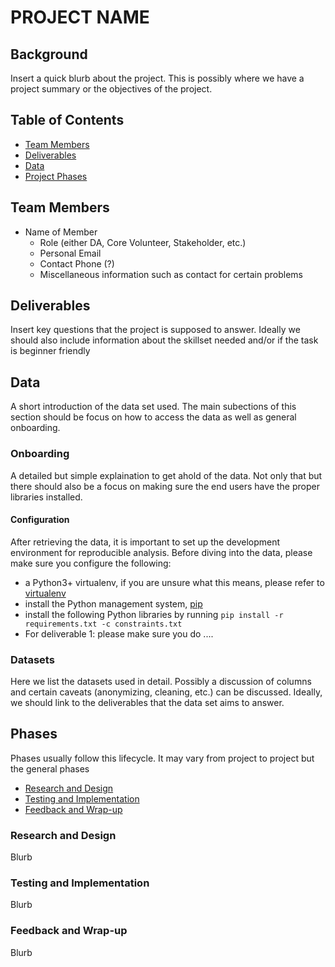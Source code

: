 # PROJECT NAME

## Background
Insert a quick blurb about the project. This is possibly where we have a project summary or the objectives
of the project.

## Table of Contents
- [Team Members](##team-members)
- [Deliverables](##deliverables)
- [Data](##data)
- [Project Phases](##phases)

## Team Members
- Name of Member
  - Role (either DA, Core Volunteer, Stakeholder, etc.)
  - Personal Email
  - Contact Phone (?)
  - Miscellaneous information such as contact for certain problems

## Deliverables
Insert key questions that the project is supposed to answer. Ideally we should also include information about the skillset needed and/or if the task is beginner friendly

## Data
A short introduction of the data set used. The main subections of this section should be focus on how to access the data as well as general onboarding.

### Onboarding
A detailed but simple explaination to get ahold of the data. Not only that but there should also be a focus on making sure the end users have the proper libraries installed.

#### Configuration
After retrieving the data, it is important to set up the development environment for reproducible analysis. Before diving into the data, please make sure you configure the following:
- a Python3+ virtualenv, if you are unsure what this means, please refer to [virtualenv](virtualenv-pip-lib.com)
- install the Python management system, [pip](pip.com)
- install the following Python libraries by running `pip install -r requirements.txt -c constraints.txt`
- For deliverable 1: please make sure you do ....

### Datasets
Here we list the datasets used in detail. Possibly a discussion of columns and certain caveats (anonymizing, cleaning, etc.) can be discussed. Ideally, we should link to the deliverables that the data set aims to answer.

## Phases
Phases usually follow this lifecycle. It may vary from project to project but the general phases
- [Research and Design](###research-and-design)
- [Testing and Implementation](###testing-and-implementation)
- [Feedback and Wrap-up](###feedback-and-wrap-up)

### Research and Design
Blurb

### Testing and Implementation
Blurb

### Feedback and Wrap-up
Blurb
